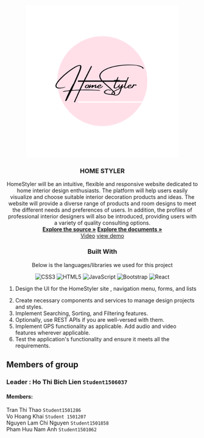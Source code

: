 <a  name="readme-top"></a>
<br  />
<div  align="center">
<img  src="https://github.com/khaih3/Eproject/blob/master/public/assets/images/logo/1111.png"  alt="Logo"  width="400px"  height="auto">
</a>
<h3  align="center">HOME STYLER</h3>

HomeStyler will be an intuitive, flexible and responsive website dedicated to home interior design enthusiasts. The platform will help users easily visualize and choose suitable interior decoration products and ideas. The website will provide a diverse range of products and room designs to meet the different needs and preferences of users. In addition, the profiles of professional interior designers will also be introduced, providing users with a variety of quality consulting options.
<br  />
<a  href="https://github.com/khaih3/Eproject"><strong>Explore the source »</strong></a>
<a  href="https://github.com/khaih3/Eproject/tree/master/document" target="_blank"><strong>Explore the documents »</strong></a>
<br  /><a  href="https://www.youtube.com/watch?v=HIybXUcAl6E&lc=UgwJd89yk96UBmEiysN4AaABAg" target="_blank">Video</a>
<a href="https://homestyler-livid.vercel.app/">view demo</a>


  ### Built With
  Below is the languages/libraries we used for this project


![CSS3](https://img.shields.io/badge/css3-%231572B6.svg?style=for-the-badge&logo=css3&logoColor=white) ![HTML5](https://img.shields.io/badge/html5-%23E34F26.svg?style=for-the-badge&logo=html5&logoColor=white) ![JavaScript](https://img.shields.io/badge/javascript-%23323330.svg?style=for-the-badge&logo=javascript&logoColor=%23F7DF1E) ![Bootstrap](https://img.shields.io/badge/bootstrap-%23563D7C.svg?style=for-the-badge&logo=bootstrap&logoColor=white) ![React](https://img.shields.io/badge/react-%2320232a.svg?style=for-the-badge&logo=react&logoColor=%2361DAFB)
<div  align="left">
<ol>
<li>

Design the UI for the HomeStyler site , navigation menu, forms, and 
lists</br>
</li>
<li>
 Create necessary components and services to manage design projects and styles. </br>
</li>
<li>
Implement Searching, Sorting, and Filtering features.</br>
</li>

<li>
Optionally, use REST APIs if you are well-versed with them.</br>
</li>

<li>
 Implement GPS functionality as applicable. Add audio and video features wherever 
applicable.</br>
</li>
<li>
 Test the application's functionality and ensure it meets all the requirements.</br>
</li>


</ol>

 ## Members of group
 ### Leader : Ho Thi Bich Lien `Student1506037`
#### Members:
Tran Thi Thao `Student1501286` </br>
Vo Hoang Khai `Student 1501207` </br>
Nguyen Lam Chi Nguyen `Student1501858` </br>
Pham Huu Nam Anh `Student1501062`<br/>


 



















[HTML]:https://img.shields.io/badge/HTML5-E34F26?style=for-the-badge&logo=html5&logoColor=white
[CSS3]:https://img.shields.io/badge/CSS3-1572B6?style=for-the-badge&logo=css3&logoColor=white
[JS]:https://img.shields.io/badge/JavaScript-F7DF1E?style=for-the-badge&logo=javascript&logoColor=black
[SASS]:https://img.shields.io/badge/Sass-CC6699?style=for-the-badge&logo=sass&logoColor=white
[REACT]:https://img.shields.io/badge/React-20232A?style=for-the-badge&logo=react&logoColor=61DAFB
